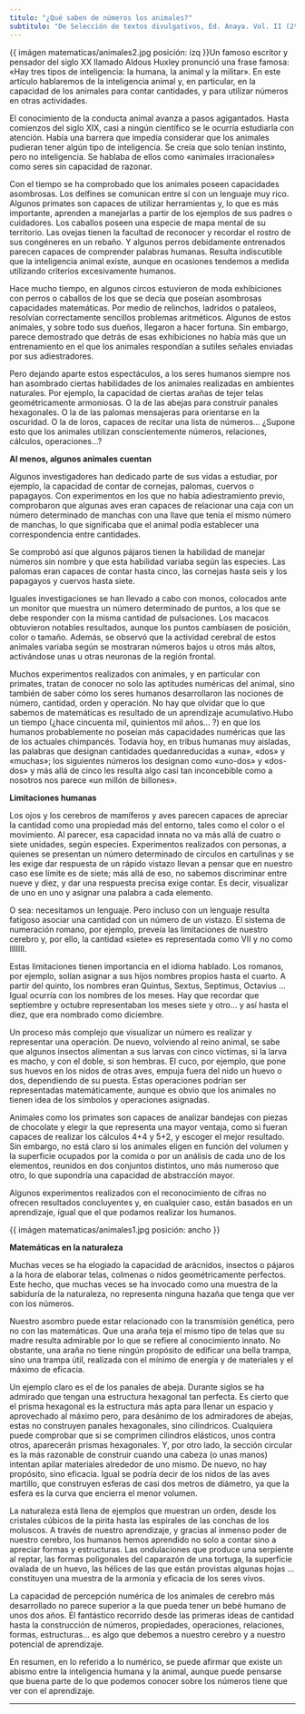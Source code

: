 ```yaml
---
titulo: "¿Qué saben de números los animales?"
subtitulo: "De Selección de textos divulgativos, Ed. Anaya. Vol. II (2º de Secundaria)"
---
```

{{ imágen matematicas/animales2.jpg posición: izq }}Un famoso escritor y
pensador del siglo XX llamado Aldous Huxley pronunció una frase famosa: «Hay
tres tipos de inteligencia: la humana, la animal y la militar». En este
artículo hablaremos de la inteligencia animal y, en particular, en la
capacidad de los animales para contar cantidades, y para utilizar números en
otras actividades.

El conocimiento de la conducta animal avanza a pasos agigantados. Hasta
comienzos del siglo XIX, casi a ningún científico se le ocurría estudiarla
con atención. Había una barrera que impedía considerar que los animales
pudieran tener algún tipo de inteligencia. Se creía que solo tenían instinto,
pero no inteligencia. Se hablaba de ellos como «animales irracionales» como
seres sin capacidad de razonar.

Con el tiempo se ha comprobado que los animales poseen capacidades
asombrosas. Los delfines se comunican entre sí con un lenguaje muy rico.
Algunos primates son capaces de utilizar herramientas y, lo que es más
importante, aprenden a manejarlas a partir de los ejemplos de sus padres o
cuidadores. Los caballos poseen una especie de mapa mental de su territorio.
Las ovejas tienen la facultad de reconocer y recordar el rostro de sus
congéneres en un rebaño. Y algunos perros debidamente entrenados parecen
capaces de comprender palabras humanas. Resulta indiscutible que la
inteligencia animal existe, aunque en ocasiones tendemos a medida utilizando
criterios excesivamente humanos.

Hace mucho tiempo, en algunos circos estuvieron de moda exhibiciones con
perros o caballos de los que se decía que poseían asombrosas capacidades
matemáticas. Por medio de relinchos, ladridos o pataleos, resolvían
correctamente sencillos problemas aritméticos. Algunos de estos animales, y
sobre todo sus dueños, llegaron a hacer fortuna. Sin embargo, parece
demostrado que detrás de esas exhibiciones no había más que un entrenamiento
en el que los animales respondían a sutiles señales enviadas por sus
adiestradores.

Pero dejando aparte estos espectáculos, a los seres humanos siempre nos han
asombrado ciertas habilidades de los animales realizadas en ambientes
naturales. Por ejemplo, la capacidad de ciertas arañas de tejer telas
geométricamente armoniosas. O la de las abejas para construir panales
hexagonales. O la de las palomas mensajeras para orientarse en la oscuridad.
O la de loros, capaces de recitar una lista de números… ¿Supone esto que los
animales utilizan conscientemente números, relaciones, cálculos, operaciones…?

**Al menos, algunos animales cuentan**

Algunos investigadores han dedicado parte de sus vidas a estudiar, por
ejemplo, la capacidad de contar de cornejas, palomas, cuervos o papagayos.
Con experimentos en los que no había adiestramiento previo, comprobaron que
algunas aves eran capaces de relacionar una caja con un número determinado de
manchas con una llave que tenía el mismo número de manchas, lo que
significaba que el animal podía establecer una correspondencia entre
cantidades.

Se comprobó así que algunos pájaros tienen la habilidad de manejar números
sin nombre y que esta habilidad variaba según las especies. Las palomas eran
capaces de contar hasta cinco, las cornejas hasta seis y los papagayos y
cuervos hasta siete.

Iguales investigaciones se han llevado a cabo con monos, colocados ante un
monitor que muestra un número determinado de puntos, a los que se debe
responder con la misma cantidad de pulsaciones. Los macacos obtuvieron
notables resultados, aunque los puntos cambiasen de posición, color o tamaño.
Además, se observó que la actividad cerebral de estos animales variaba según
se mostraran números bajos u otros más altos, activándose unas u otras
neuronas de la región frontal.

Muchos experimentos realizados con animales, y en particular con primates,
tratan de conocer no solo las aptitudes numéricas del animal, sino también de
saber cómo los seres humanos desarrollaron las nociones de número, cantidad,
orden y operación. No hay que olvidar que lo que sabemos de matemáticas es
resultado de un aprendizaje acumulativo.Hubo un tiempo (¿hace cincuenta mil,
quinientos mil años… ?) en que los humanos probablemente no poseían más
capacidades numéricas que las de los actuales chimpancés. Todavía hoy, en
tribus humanas muy aisladas, las palabras que designan cantidades
quedanreducidas a «una», «dos» y «muchas»; los siguientes números los
designan como «uno-dos» y «dos-dos» y más allá de cinco les resulta algo casi
tan inconcebible como a nosotros nos parece «un millón de billones».

**Limitaciones humanas**

Los ojos y los cerebros de mamíferos y aves parecen capaces de apreciar la
cantidad como una propiedad más del entorno, tales como el color o el
movimiento. Al parecer, esa capacidad innata no va más allá de cuatro o siete
unidades, según especies. Experimentos realizados con personas, a quienes se
presentan un número determinado de círculos en cartulinas y se les exige dar
respuesta de un rápido vistazo llevan a pensar que en nuestro caso ese límite
es de siete; más allá de eso, no sabemos discriminar entre nueve y diez, y
dar una respuesta precisa exige contar. Es decir, visualizar de uno en uno y
asignar una palabra a cada elemento.

O sea: necesitamos un lenguaje. Pero incluso con un lenguaje resulta fatigoso
asociar una cantidad con un número de un vistazo. El sistema de numeración
romano, por ejemplo, preveía las limitaciones de nuestro cerebro y, por ello,
la cantidad «siete» es representada como VII y no como IIIIIII.

Estas limitaciones tienen importancia en el idioma hablado. Los romanos, por
ejemplo, solían asignar a sus hijos nombres propios hasta el cuarto. A partir
del quinto, los nombres eran Quintus, Sextus, Septimus, Octavius … Igual
ocurría con los nombres de los meses. Hay que recordar que septiembre y
octubre representaban los meses siete y otro… y así hasta el diez, que era
nombrado como diciembre.

Un proceso más complejo que visualizar un número es realizar y representar
una operación. De nuevo, volviendo al reino animal, se sabe que algunos
insectos alimentan a sus larvas con cinco víctimas, si la larva es macho, y
con el doble, si son hembras. El cuco, por ejemplo, que pone sus huevos en
los nidos de otras aves, empuja fuera del nido un huevo o dos, dependiendo de
su puesta. Estas operaciones podrían ser representadas matemáticamente,
aunque es obvio que los animales no tienen idea de los símbolos y operaciones
asignadas.

Animales como los primates son capaces de analizar bandejas con piezas de
chocolate y elegir la que representa una mayor ventaja, como si fueran
capaces de realizar los cálculos 4+4 y 5+2, y escoger el mejor resultado. Sin
embargo, no está claro si los animales eligen en función del volumen y la
superficie ocupados por la comida o por un análisis de cada uno de los
elementos, reunidos en dos conjuntos distintos, uno más numeroso que otro, lo
que supondría una capacidad de abstracción mayor.

Algunos experimentos realizados con el reconocimiento de cifras no ofrecen
resultados concluyentes y, en cualquier caso, están basados en un
aprendizaje, igual que el que podamos realizar los humanos.

{{ imágen matematicas/animales1.jpg posición: ancho }}

**Matemáticas en la naturaleza**

Muchas veces se ha elogiado la capacidad de arácnidos, insectos o pájaros a
la hora de elaborar telas, colmenas o nidos geométricamente perfectos. Este
hecho, que muchas veces se ha invocado como una muestra de la sabiduría de la
naturaleza, no representa ninguna hazaña que tenga que ver con los números.

Nuestro asombro puede estar relacionado con la transmisión genética, pero no
con las matemáticas. Que una araña teja el mismo tipo de telas que su madre
resulta admirable por lo que se refiere al conocimiento innato. No obstante,
una araña no tiene ningún propósito de edificar una bella trampa, sino una
trampa útil, realizada con el mínimo de energía y de materiales y el máximo
de eficacia.

Un ejemplo claro es el de los panales de abeja. Durante siglos se ha admirado
que tengan una estructura hexagonal tan perfecta. Es cierto que el prisma
hexagonal es la estructura más apta para llenar un espacio y aprovechado al
máximo pero, para desánimo de los admiradores de abejas, estas no construyen
panales hexagonales, sino cilíndricos. Cualquiera puede comprobar que si se
comprimen cilindros elásticos, unos contra otros, aparecerán prismas
hexagonales. Y, por otro lado, la sección circular es la más razonable de
construir cuando una cabeza (o unas manos) intentan apilar materiales
alrededor de uno mismo. De nuevo, no hay propósito, sino eficacia. Igual se
podría decir de los nidos de las aves martillo, que construyen esferas de
casi dos metros de diámetro, ya que la esfera es la curva que encierra el
menor volumen.

La naturaleza está llena de ejemplos que muestran un orden, desde los
cristales cúbicos de la pirita hasta las espirales de las conchas de los
moluscos. A través de nuestro aprendizaje, y gracias al inmenso poder de
nuestro cerebro, los humanos hemos aprendido no solo a contar sino a apreciar
formas y estructuras. Las ondulaciones que produce una serpiente al reptar,
las formas poligonales del caparazón de una tortuga, la superficie ovalada de
un huevo, las hélices de las que están provistas algunas hojas … constituyen
una muestra de la armonía y eficacia de los seres vivos.

La capacidad de percepción numérica de los animales de cerebro más
desarrollado no parece superior a la que pueda tener un bebé humano de unos
dos años. El fantástico recorrido desde las primeras ideas de cantidad hasta
la construcción de números, propiedades, operaciones, relaciones, formas,
estructuras… es algo que debemos a nuestro cerebro y a nuestro potencial de
aprendizaje.

En resumen, en lo referido a lo numérico, se puede afirmar que existe un
abismo entre la inteligencia humana y la animal, aunque puede pensarse que
buena parte de lo que podemos conocer sobre los números tiene que ver con el
aprendizaje.

* * *
